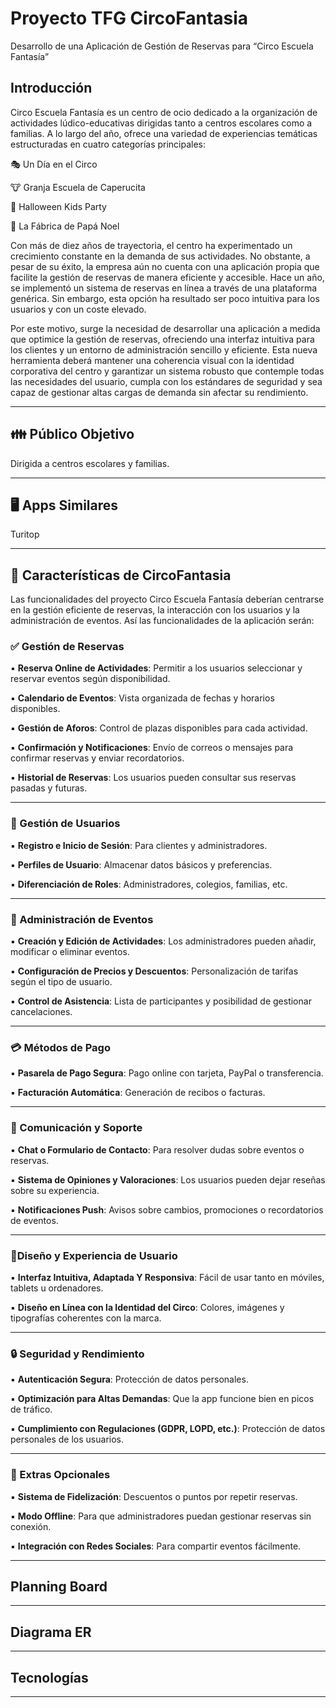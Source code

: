 # Proyecto TFG CircoFantasia

Desarrollo de una Aplicación de Gestión de Reservas para “Circo Escuela Fantasía”

## Introducción
Circo Escuela Fantasía es un centro de ocio dedicado a la organización de actividades lúdico-educativas dirigidas tanto a centros escolares como a familias. A lo largo del año, ofrece una variedad de experiencias temáticas estructuradas en cuatro categorías principales:

🎭 Un Día en el Circo

🐮 Granja Escuela de Caperucita

🎃 Halloween Kids Party

🎅 La Fábrica de Papá Noel
    
Con más de diez años de trayectoria, el centro ha experimentado un crecimiento constante en la demanda de sus actividades. No obstante, a pesar de su éxito, la empresa aún no cuenta con una aplicación propia que facilite la gestión de reservas de manera eficiente y accesible. Hace un año, se implementó un sistema de reservas en línea a través de una plataforma genérica. Sin embargo, esta opción ha resultado ser poco intuitiva para los usuarios y con un coste elevado.

Por este motivo, surge la necesidad de desarrollar una aplicación a medida que optimice la gestión de reservas, ofreciendo una interfaz intuitiva para los clientes y un entorno de administración sencillo y eficiente. Esta nueva herramienta deberá mantener una coherencia visual con la identidad corporativa del centro y garantizar un sistema robusto que contemple todas las necesidades del usuario, cumpla con los estándares de seguridad y sea capaz de gestionar altas cargas de demanda sin afectar su rendimiento.
__________

## 👪 Público Objetivo
Dirigida a centros escolares y familias. 
____________

## 🖥️ Apps Similares
Turitop
________________

## 🎯 Características de CircoFantasia
Las funcionalidades del proyecto Circo Escuela Fantasía deberían centrarse en la gestión eficiente de reservas, la interacción con los usuarios y la administración de eventos. Así las funcionalidades de la aplicación serán:

### ✅ Gestión de Reservas
▪️ **Reserva Online de Actividades**: Permitir a los usuarios seleccionar y reservar eventos según disponibilidad.

▪️ **Calendario de Eventos**: Vista organizada de fechas y horarios disponibles.

▪️ **Gestión de Aforos**: Control de plazas disponibles para cada actividad.

▪️ **Confirmación y Notificaciones**: Envío de correos o mensajes para confirmar reservas y enviar recordatorios.

▪️ **Historial de Reservas**: Los usuarios pueden consultar sus reservas pasadas y futuras.
____________________

### 👦 Gestión de Usuarios
▪️ **Registro e Inicio de Sesión**: Para clientes y administradores.

▪️ **Perfiles de Usuario**: Almacenar datos básicos y preferencias.

▪️ **Diferenciación de Roles**: Administradores, colegios, familias, etc.
_________________

### 🥳 Administración de Eventos

▪️ **Creación y Edición de Actividades**: Los administradores pueden añadir, modificar o eliminar eventos.

▪️ **Configuración de Precios y Descuentos**: Personalización de tarifas según el tipo de usuario.

▪️ **Control de Asistencia**: Lista de participantes y posibilidad de gestionar cancelaciones.
______________________
### 💳 Métodos de Pago

▪️ **Pasarela de Pago Segura**: Pago online con tarjeta, PayPal o transferencia.

▪️ **Facturación Automática**: Generación de recibos o facturas.
___________________

### 📢 Comunicación y Soporte

▪️ **Chat o Formulario de Contacto**: Para resolver dudas sobre eventos o reservas.

▪️ **Sistema de Opiniones y Valoraciones**: Los usuarios pueden dejar reseñas sobre su experiencia.

▪️ **Notificaciones Push**: Avisos sobre cambios, promociones o recordatorios de eventos.

_________________________
### 🎨Diseño y Experiencia de Usuario

▪️ **Interfaz Intuitiva, Adaptada Y Responsiva**: Fácil de usar tanto en móviles, tablets u ordenadores.

▪️ **Diseño en Línea con la Identidad del Circo**: Colores, imágenes y tipografías coherentes con la marca.
__________________

### 🔒 Seguridad y Rendimiento

▪️ **Autenticación Segura**: Protección de datos personales.

▪️ **Optimización para Altas Demandas**: Que la app funcione bien en picos de tráfico.

▪️ **Cumplimiento con Regulaciones (GDPR, LOPD, etc.)**: Protección de datos personales de los usuarios.
_____________________

### 📌 Extras Opcionales

▪️ **Sistema de Fidelización**: Descuentos o puntos por repetir reservas.

▪️ **Modo Offline**: Para que administradores puedan gestionar reservas sin conexión.

▪️ **Integración con Redes Sociales**: Para compartir eventos fácilmente.
__________________________

## Planning Board
____________

## Diagrama ER
___________________

## Tecnologías 
______________


